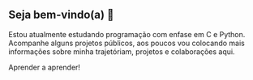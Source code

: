 ## Seja bem-vindo(a) 👋

Estou atualmente estudando programação com enfase em C e Python. Acompanhe alguns projetos públicos, aos poucos vou colocando mais informações sobre minha trajetóriam, projetos e colaborações aqui.

Aprender a aprender!
